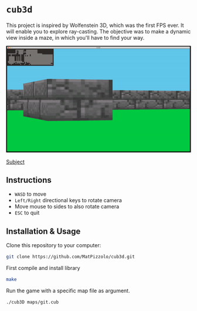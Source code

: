# `cub3d`

This project is inspired by Wolfenstein 3D, which was the first FPS ever.
It will enable you to explore ray-casting.
The objective was to make a dynamic view inside a maze, in which you'll have to find your way.

![screen](cub.gif)

[Subject](en.subject.pdf)

## Instructions

* ```WASD``` to move
* ```Left/Right``` directional keys to rotate camera
* Move mouse to sides to also rotate camera
* ```ESC``` to quit


## Installation & Usage

Clone this repository to your computer:
```sh
git clone https://github.com/MatPizzolo/cub3d.git
```

First compile and install library
```sh
make
```

Run the game with a specific map file as argument.
```
./cub3D maps/git.cub
```

